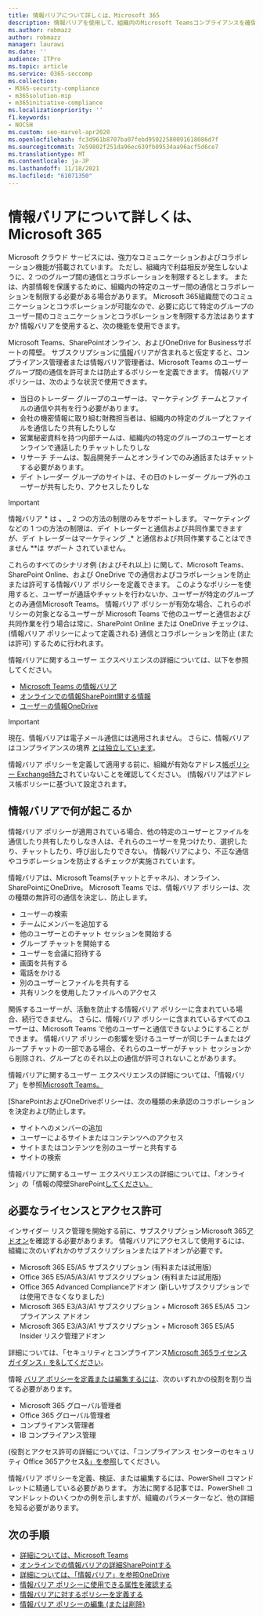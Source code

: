 ```yaml
---
title: 情報バリアについて詳しくは、Microsoft 365
description: 情報バリアを使用して、組織内のMicrosoft Teamsコンプライアンスを確保します。
ms.author: robmazz
author: robmazz
manager: laurawi
ms.date: ''
audience: ITPro
ms.topic: article
ms.service: O365-seccomp
ms.collection:
- M365-security-compliance
- m365solution-mip
- m365initiative-compliance
ms.localizationpriority: ''
f1.keywords:
- NOCSH
ms.custom: seo-marvel-apr2020
ms.openlocfilehash: fc3d961b8707ba07febd95022580091618086d7f
ms.sourcegitcommit: 7e59802f251da96ec639fb09534aa96acf5d6ce7
ms.translationtype: MT
ms.contentlocale: ja-JP
ms.lasthandoff: 11/18/2021
ms.locfileid: "61071350"
---
```

# <a name="learn-about-information-barriers-in-microsoft-365"></a>情報バリアについて詳しくは、Microsoft 365

Microsoft クラウド サービスには、強力なコミュニケーションおよびコラボレーション機能が搭載されています。 ただし、組織内で利益相反が発生しないように、2 つのグループ間の通信とコラボレーションを制限するとします。 または、内部情報を保護するために、組織内の特定のユーザー間の通信とコラボレーションを制限する必要がある場合があります。 Microsoft 365組織間でのコミュニケーションとコラボレーションが可能なので、必要に応じて特定のグループのユーザー間のコミュニケーションとコラボレーションを制限する方法はありますか? 情報バリアを使用すると、次の機能を使用できます。

Microsoft Teams、SharePointオンライン、およびOneDrive for Businessサポートの障壁。 サブスクリプションに[情報](#required-licenses-and-permissions)バリアが含まれると仮定すると、コンプライアンス管理者または情報バリア管理者は、Microsoft Teams のユーザーグループ間の通信を許可または防止するポリシーを定義できます。 情報バリア ポリシーは、次のような状況で使用できます。

- 当日のトレーダー グループのユーザーは、マーケティング チームとファイルの通信や共有を行う必要があります。
- 会社の機密情報に取り組む財務担当者は、組織内の特定のグループとファイルを通信したり共有したりしな
- 営業秘密資料を持つ内部チームは、組織内の特定のグループのユーザーとオンラインで通話したりチャットしたりしな
- リサーチ チームは、製品開発チームとオンラインでのみ通話またはチャットする必要があります。
- デイ トレーダー グループのサイトは、その日のトレーダー グループ外のユーザーが共有したり、アクセスしたりしな

> [!IMPORTANT]
> 情報バリア * は **、** _ 2 つの方法の制限のみをサポートします。 マーケティングなどの 1 つの方法の制限は、デイ トレーダーと通信および共同作業できますが、デイ トレーダーはマーケティング _* と通信および共同作業することはできません **は _サポート_ されていません。

これらのすべてのシナリオ例 (およびそれ以上) に関して、Microsoft Teams、SharePoint Online、および OneDrive での通信およびコラボレーションを防止または許可する情報バリア ポリシーを定義できます。 このようなポリシーを使用すると、ユーザーが通話やチャットを行わないか、ユーザーが特定のグループとのみ通信Microsoft Teams。 情報バリア ポリシーが有効な場合、これらのポリシーの対象となるユーザーが Microsoft Teams で他のユーザーと通信および共同作業を行う場合は常に、SharePoint Online または OneDrive チェックは、(情報バリア ポリシーによって定義される) 通信とコラボレーションを防止 (または許可) するために行われます。

情報バリアに関するユーザー エクスペリエンスの詳細については、以下を参照してください。

- [Microsoft Teams の情報バリア](/MicrosoftTeams/information-barriers-in-teams)
- [オンラインでの情報SharePoint関する情報](/sharepoint/information-barriers)
- [ユーザーの情報OneDrive](/onedrive/information-barriers)

> [!IMPORTANT]
> 現在、情報バリアは電子メール通信には適用されません。 さらに、情報バリアはコンプライアンスの境界 [とは独立しています](set-up-compliance-boundaries.md)。<p> 情報バリア ポリシーを定義して適用する前に、組織が有効なアドレス[帳ポリシー Exchange持た](/exchange/address-books/address-book-policies/address-book-policies)されていないことを確認してください。 (情報バリアはアドレス帳ポリシーに基づいて設定されます。

## <a name="what-happens-with-information-barriers"></a>情報バリアで何が起こるか

情報バリア ポリシーが適用されている場合、他の特定のユーザーとファイルを通信したり共有したりしなき人は、それらのユーザーを見つけたり、選択したり、チャットしたり、呼び出したりできない。 情報バリアにより、不正な通信やコラボレーションを防止するチェックが実施されています。

情報バリアは、Microsoft Teams(チャットとチャネル)、オンライン、SharePointにOneDrive。 Microsoft Teams では、情報バリア ポリシーは、次の種類の無許可の通信を決定し、防止します。

- ユーザーの検索
- チームにメンバーを追加する
- 他のユーザーとのチャット セッションを開始する
- グループ チャットを開始する
- ユーザーを会議に招待する
- 画面を共有する
- 電話をかける
- 別のユーザーとファイルを共有する
- 共有リンクを使用したファイルへのアクセス

関係するユーザーが、活動を防止する情報バリア ポリシーに含まれている場合、続行できません。 さらに、情報バリア ポリシーに含まれているすべてのユーザーは、Microsoft Teams で他のユーザーと通信できないようにすることができます。 情報バリア ポリシーの影響を受けるユーザーが同じチームまたはグループ チャットの一部である場合、それらのユーザーがチャット セッションから削除され、グループとのそれ以上の通信が許可されないことがあります。

情報バリアに関するユーザー エクスペリエンスの詳細については、「情報バリア」を参照[Microsoft Teams。](/MicrosoftTeams/information-barriers-in-teams)

[SharePointおよびOneDriveポリシーは、次の種類の未承認のコラボレーションを決定および防止します。

- サイトへのメンバーの追加
- ユーザーによるサイトまたはコンテンツへのアクセス
- サイトまたはコンテンツを別のユーザーと共有する
- サイトの検索

情報バリアに関するユーザー エクスペリエンスの詳細については、「オンライン」の「情報の障壁SharePoint[してください。](/sharepoint/information-barriers)

## <a name="required-licenses-and-permissions"></a>必要なライセンスとアクセス許可

インサイダー リスク管理を開始する前に、サブスクリプションMicrosoft 365[アドオン](https://www.microsoft.com/microsoft-365/compare-all-microsoft-365-plans)を確認する必要があります。 情報バリアにアクセスして使用するには、組織に次のいずれかのサブスクリプションまたはアドオンが必要です。

- Microsoft 365 E5/A5 サブスクリプション (有料または試用版)
- Office 365 E5/A5/A3/A1 サブスクリプション (有料または試用版)
- Office 365 Advanced Complianceアドオン (新しいサブスクリプションでは使用できなくなりました)
- Microsoft 365 E3/A3/A1 サブスクリプション + Microsoft 365 E5/A5 コンプライアンス アドオン
- Microsoft 365 E3/A3/A1 サブスクリプション + Microsoft 365 E5/A5 Insider リスク管理アドオン

詳細については、「セキュリティとコンプライアンス[Microsoft 365ライセンス ガイダンス」を&してください](/office365/servicedescriptions/microsoft-365-service-descriptions/microsoft-365-tenantlevel-services-licensing-guidance/microsoft-365-security-compliance-licensing-guidance#information-protection)。

情報 [バリア ポリシーを定義または編集するには](information-barriers-policies.md)、次のいずれかの役割を割り当てる必要があります。

- Microsoft 365 グローバル管理者
- Office 365 グローバル管理者
- コンプライアンス管理者
- IB コンプライアンス管理

(役割とアクセス許可の詳細については、「コンプライアンス センターのセキュリティ Office 365アクセス[&」を参照](../security/office-365-security/permissions-in-the-security-and-compliance-center.md)してください。

情報バリア ポリシーを定義、検証、または編集するには、PowerShell コマンドレットに精通している必要があります。 方法に関する記事では、PowerShell コマンドレットのいくつかの例[](information-barriers-policies.md)を示しますが、組織のパラメーターなど、他の詳細を知る必要があります。

## <a name="next-steps"></a>次の手順

- [詳細については、Microsoft Teams](/MicrosoftTeams/information-barriers-in-teams)
- [オンラインでの情報バリアの詳細SharePointする](/sharepoint/information-barriers)
- [詳細については、「情報バリア」を参照OneDrive](/onedrive/information-barriers)
- [情報バリア ポリシーに使用できる属性を確認する](information-barriers-attributes.md)
- [情報バリアに対するポリシーを定義する](information-barriers-policies.md)
- [情報バリア ポリシーの編集 (または削除)](information-barriers-edit-segments-policies.md)
